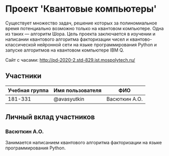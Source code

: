# Проект 'Квантовые компьютеры'

Существует множество задач, решение которых за полиномиальное время потенциально возможно только на квантовом компьютере. Одна из таких — алгоритм Шора. Цель проекта заключается в изучении и написании квантового алгоритма факторизации чисел и квантово-классической нейронной сети на языке программирования Python и запуске алгоритмов на квантовом компьютере IBM Q.

Сайт с часами: http://pd-2020-2.std-829.ist.mospolytech.ru/

## Участники

| Учебная группа | Имя пользователя | ФИО                      |
|----------------|------------------|--------------------------|
| 181-331        | @avasyutkin      | Васюткин А.О.            |

## Личный вклад участников

### Васюткин А.О.

Занимается написанием квантового алгоритма факторизации на языке программирования Python.
